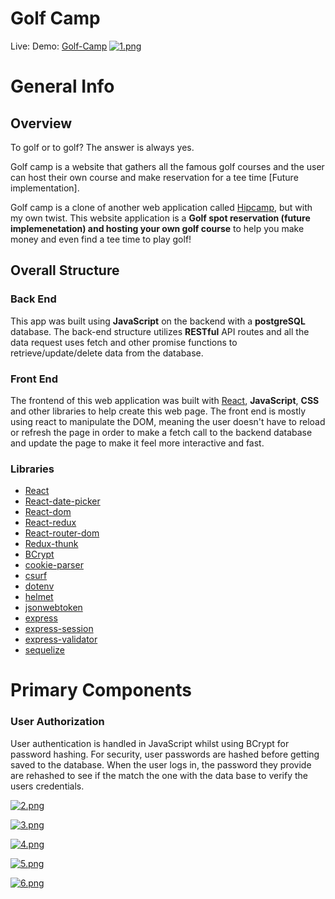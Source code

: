 # Golf Camp

Live: Demo: [Golf-Camp](https://golf-camp.herokuapp.com/)
[![1.png](https://i.postimg.cc/fRKVDGDc/1.png)](https://postimg.cc/K11G5sKj)

# General Info

## Overview

To golf or to golf? The answer is always yes.

Golf camp is a website that gathers all the famous golf courses and the user can host their own course and make reservation for a tee time [Future implementation].

Golf camp is a clone of another web application called [Hipcamp](https://www.hipcamp.com/en-US), but with my own twist. This website application is a **Golf spot reservation (future implemenetation) and hosting your own golf course** to help you make money and even find a tee time to play golf! 

## Overall Structure

### Back End
This app was built using **JavaScript** on the backend with a **postgreSQL** database. The back-end structure utilizes **RESTful** API routes and all the data request uses fetch and other promise functions to retrieve/update/delete data from the database.

### Front End
The frontend of this web application was built with [React](https://reactjs.org/), **JavaScript**, **CSS** and other libraries to help create this web page. The front end is mostly using react to manipulate the DOM, meaning the user doesn't have to reload or refresh the page in order to make a fetch call to the backend database and update the page to make it feel more interactive and fast. 

### Libraries
* [React](https://reactjs.org/)
* [React-date-picker](https://www.npmjs.com/package/react-datepicker)
* [React-dom](https://reactjs.org/docs/react-dom.html)
* [React-redux](https://react-redux.js.org/)
* [React-router-dom](https://v5.reactrouter.com/web/guides/quick-start)
* [Redux-thunk](https://www.npmjs.com/package/redux-thunk)
* [BCrypt](https://www.npmjs.com/package/bcrypt)
* [cookie-parser](https://www.npmjs.com/package/cookie-parser)
* [csurf](https://www.npmjs.com/package/csurf)
* [dotenv](https://www.npmjs.com/package/dotenv)
* [helmet](https://www.npmjs.com/package/helmet)
* [jsonwebtoken](https://www.npmjs.com/package/jsonwebtoken)
* [express](https://www.npmjs.com/package/express)
* [express-session](https://www.npmjs.com/package/express-session)
* [express-validator](https://www.npmjs.com/package/express-validator)
* [sequelize](https://www.npmjs.com/package/sequelize)

# Primary Components

### User Authorization
User authentication is handled in JavaScript whilst using BCrypt for password hashing. For security, user passwords are hashed before getting saved to the database. When the user logs in, the password they provide are rehashed to see if the match the one with the data base to verify the users credentials.

[![2.png](https://i.postimg.cc/QC1MPPfW/2.png)](https://postimg.cc/fSWZSHnw)

[![3.png](https://i.postimg.cc/PfwNPpdr/3.png)](https://postimg.cc/NLQQn0yW)

[![4.png](https://i.postimg.cc/xTV8HfdG/4.png)](https://postimg.cc/rzgq2Lxz)

[![5.png](https://i.postimg.cc/SKxJsgxw/5.png)](https://postimg.cc/bZ4zVHbT)

[![6.png](https://i.postimg.cc/7LtbTSCb/6.png)](https://postimg.cc/GBYbW8x1)
